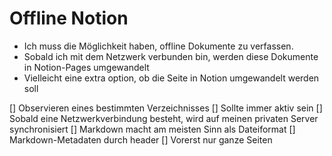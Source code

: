 # Offline Notion 
- Ich muss die Möglichkeit haben, offline Dokumente zu verfassen. 
- Sobald ich mit dem Netzwerk verbunden bin, werden diese Dokumente in Notion-Pages umgewandelt 
- Vielleicht eine extra option, ob die Seite in Notion umgewandelt werden soll

[] Observieren eines bestimmten Verzeichnisses 
[] Sollte immer aktiv sein 
[] Sobald eine Netzwerkverbindung besteht, wird auf meinen privaten Server synchronisiert 
[] Markdown macht am meisten Sinn als Dateiformat 
[] Markdown-Metadaten durch header 
[] Vorerst nur ganze Seiten 